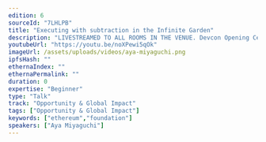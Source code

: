 ```yaml
---
edition: 6
sourceId: "7LHLPB"
title: "Executing with subtraction in the Infinite Garden"
description: "LIVESTREAMED TO ALL ROOMS IN THE VENUE. Devcon Opening Ceremonies featuring Aya Miyaguchi, Danny Ryan, Tim Beiko, Carl Beekhuizen, Jonathan Mann, & Skylar Weaver."
youtubeUrl: "https://youtu.be/noXPewi5qOk"
imageUrl: /assets/uploads/videos/aya-miyaguchi.png
ipfsHash: ""
ethernaIndex: ""
ethernaPermalink: ""
duration: 0
expertise: "Beginner"
type: "Talk"
track: "Opportunity & Global Impact"
tags: ["Opportunity & Global Impact"]
keywords: ["ethereum","foundation"]
speakers: ["Aya Miyaguchi"]
---
```

